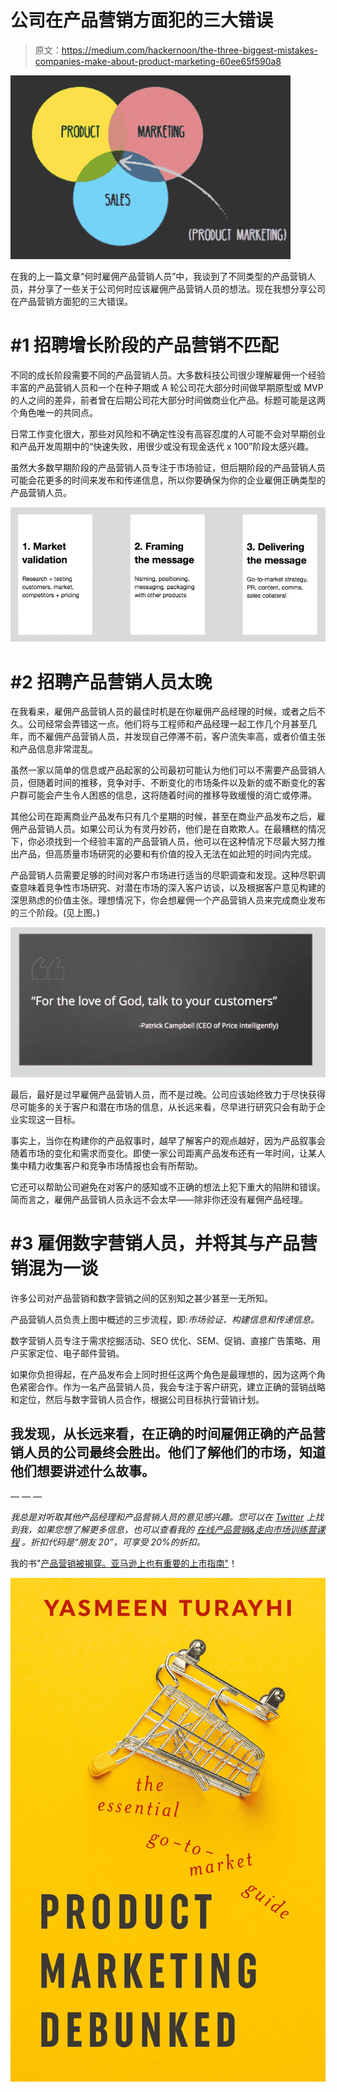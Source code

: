 # 公司在产品营销方面犯的三大错误

> 原文：<https://medium.com/hackernoon/the-three-biggest-mistakes-companies-make-about-product-marketing-60ee65f590a8>

![](img/6dd1d02b9da965657604134cdd288c2b.png)

在我的上一篇文章“何时雇佣产品营销人员”中，我谈到了不同类型的产品营销人员，并分享了一些关于公司何时应该雇佣产品营销人员的想法。现在我想分享公司在产品营销方面犯的三大错误。

# **#1 招聘增长阶段的产品营销不匹配**

不同的成长阶段需要不同的产品营销人员。大多数科技公司很少理解雇佣一个经验丰富的产品营销人员和一个在种子期或 A 轮公司花大部分时间做早期原型或 MVP 的人之间的差异，前者曾在后期公司花大部分时间做商业化产品。标题可能是这两个角色唯一的共同点。

日常工作变化很大，那些对风险和不确定性没有高容忍度的人可能不会对早期创业和产品开发周期中的“快速失败，用很少或没有现金迭代 x 100”阶段太感兴趣。

虽然大多数早期阶段的产品营销人员专注于市场验证，但后期阶段的产品营销人员可能会花更多的时间来发布和传递信息，所以你要确保为你的企业雇佣正确类型的产品营销人员。

![](img/4544dd0d311d100a7d6569afcb3a71cf.png)

# **#2 招聘产品营销人员太晚**

在我看来，雇佣产品营销人员的最佳时机是在你雇佣产品经理的时候，或者之后不久。公司经常会弄错这一点。他们将与工程师和产品经理一起工作几个月甚至几年，而不雇佣产品营销人员，并发现自己停滞不前，客户流失率高，或者价值主张和产品信息非常混乱。

虽然一家以简单的信息或产品起家的公司最初可能认为他们可以不需要产品营销人员，但随着时间的推移，竞争对手、不断变化的市场条件以及新的或不断变化的客户群可能会产生令人困惑的信息，这将随着时间的推移导致缓慢的消亡或停滞。

其他公司在距离商业产品发布只有几个星期的时候，甚至在商业产品发布之后，雇佣产品营销人员。如果公司认为有灵丹妙药，他们是在自欺欺人。在最糟糕的情况下，你必须找到一个经验丰富的产品营销人员，他可以在这种情况下尽最大努力推出产品，但高质量市场研究的必要和有价值的投入无法在如此短的时间内完成。

产品营销人员需要足够的时间对客户市场进行适当的尽职调查和发现。这种尽职调查意味着竞争性市场研究、对潜在市场的深入客户访谈，以及根据客户意见构建的深思熟虑的价值主张。理想情况下，你会想雇佣一个产品营销人员来完成商业发布的三个阶段。(见上图。)

![](img/e20fb6842a30117a06623de2541d86fd.png)

最后，最好是过早雇佣产品营销人员，而不是过晚。公司应该始终致力于尽快获得尽可能多的关于客户和潜在市场的信息，从长远来看，尽早进行研究只会有助于企业实现这一目标。

事实上，当你在构建你的产品叙事时，越早了解客户的观点越好，因为产品叙事会随着市场的变化和需求而变化。即使一家公司距离产品发布还有一年时间，让某人集中精力收集客户和竞争市场情报也会有所帮助。

它还可以帮助公司避免在对客户的感知或不正确的想法上犯下重大的陷阱和错误。简而言之，雇佣产品营销人员永远不会太早——除非你还没有雇佣产品经理。

# **#3 雇佣数字营销人员，并将其与产品营销混为一谈**

许多公司对产品营销和数字营销之间的区别知之甚少甚至一无所知。

产品营销人员负责上图中概述的三步流程，即:*市场验证、构建信息和传递信息。*

数字营销人员专注于需求挖掘活动、SEO 优化、SEM、促销、直接广告策略、用户买家定位、电子邮件营销。

如果你负担得起，在产品发布会上同时担任这两个角色是最理想的，因为这两个角色紧密合作。作为一名产品营销人员，我会专注于客户研究，建立正确的营销战略和定位，然后与数字营销人员合作，根据公司目标执行营销计划。

## 我发现，从长远来看，在正确的时间雇佣正确的产品营销人员的公司最终会胜出。他们了解他们的市场，知道他们想要讲述什么故事。

— — —

*我总是对听取其他产品经理和产品营销人员的意见感兴趣。您可以在* [*Twitter*](http://@Yasmeen_BT) *上找到我，如果您想了解更多信息，也可以查看我的 [*在线产品营销&走向市场训练营课程*](https://product-marketing-go-to-market.teachable.com/?preview=logged_out) 。折扣代码是“朋友 20”，可享受 20%的折扣。*

我的书"[产品营销被揭穿。亚马逊上也有重要的上市指南"](https://www.amazon.com/dp/1718968124/ref=sr_1_44?ie=UTF8&qid=1535685326&sr=8-44&keywords=product+marketing)！

![](img/587cb78d1e8041dea6073d7df2d73d5d.png)
